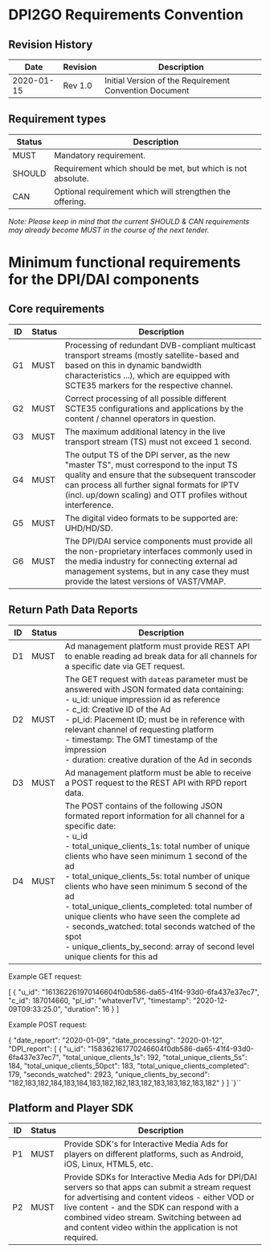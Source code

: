 # DPI2GO Requirements Convention

## Revision History

| **Date**   | **Revision** | **Description**                                        |
| ---------- | ------------ | ------------------------------------------------------ |
| 2020-01-15 | Rev 1.0      | Initial Version of the Requirement Convention Document |

## Requirement types

| **Status** | **Description**                                             |
| ---------- | ----------------------------------------------------------- |
| MUST       | Mandatory requirement.                                      |
| SHOULD     | Requirement which should be met, but which is not absolute. |
| CAN        | Optional requirement which will strengthen the offering.    |

_Note: Please keep in mind that the current SHOULD &amp; CAN requirements may already become MUST in the course of the next tender._

# Minimum functional requirements for the DPI/DAI components

## Core requirements

| **ID** | **Status** | **Description**                                              |
| ------ | ---------- | ------------------------------------------------------------ |
| G1     | MUST       | Processing of redundant DVB-compliant multicast transport streams (mostly satellite-based and based on this in dynamic bandwidth characteristics ...), which are equipped with SCTE35 markers for the respective channel. |
| G2     | MUST       | Correct processing of all possible different SCTE35 configurations and applications by the content / channel operators in question. |
| G3     | MUST       | The maximum additional latency in the live transport stream (TS) must not exceed 1 second. |
| G4     | MUST       | The output TS of the DPI server, as the new "master TS", must correspond to the input TS quality and ensure that the subsequent transcoder can process all further signal formats for IPTV (incl. up/down scaling) and OTT profiles without interference. |
| G5     | MUST       | The digital video formats to be supported are: UHD/HD/SD.    |
| G6     | MUST       | The DPI/DAI service components must provide all the non-proprietary interfaces commonly used in the media industry for connecting external ad management systems, but in any case they must provide the latest versions of VAST/VMAP. |

## Return Path Data Reports

| **ID** | **Status** | **Description**                                              |
| ------ | ---------- | ------------------------------------------------------------ |
| D1     | MUST       | Ad management platform must provide REST API to enable reading ad break data for all channels for a specific date via GET request. |
| D2     | MUST       | The GET request with `date`as parameter must be answered with JSON formated data containing:<br/>- u_id: unique impression id as reference<br/>- c_id: Creative ID of the Ad<br/>- pl_id: Placement ID; must be in reference with relevant channel of requesting platform<br/>- timestamp: The GMT timestamp of the impression<br/>- duration: creative duration of the Ad in seconds |
| D3     | MUST       | Ad management platform must be able to receive a POST request to the REST API with RPD report data. |
| D4     | MUST       | The POST contains of the following JSON formated report information for all channel for a specific date:<br />- u_id<br/>- total_unique_clients_1s: total number of unique clients who have seen minimum 1 second of the ad<br/>- total_unique_clients_5s: total number of unique clients who have seen minimum 5 second of the ad<br/>- total_unique_clients_completed: total number of unique clients who have seen the complete ad<br/>- seconds_watched: total seconds watched of the spot<br/>- unique_clients_by_second: array of second level unique clients for this ad |

Example GET request:

[
  {
    "u_id": "161362261970146604f0db586-da65-41f4-93d0-6fa437e37ec7",
    "c_id": 187014660,
    "pl_id": "whateverTV",
    "timestamp": "2020-12-09T09:33:25.0",
    "duration": 16
  }
]

Example POST request:

{
  "date_report": "2020-01-09",
  "date_processing": "2020-01-12",
  "DPI_report": [
    {
      "u_id": "158362161770246604f0db586-da65-41f4-93d0-6fa437e37ec7",
      "total_unique_clients_1s": 192,
      "total_unique_clients_5s": 184,
      "total_unique_clients_50pct": 183,
      "total_unique_clients_completed": 179,
      "seconds_watched": 2923,
      "unique_clients_by_second": "182,183,182,184,183,184,183,182,182,183,182,183,183,182,183,182"
    }
  ]
`}``


## **Platform and Player SDK**   

| **ID** | **Status** | **Description**                                              |
| ------ | ---------- | ------------------------------------------------------------ |
| P1     | MUST       | Provide SDK's for Interactive Media Ads for players on different platforms, such as Android, iOS, Linux, HTML5, etc. |
| P2     | MUST       | Provide SDKs for Interactive Media Ads for DPI/DAI servers so that apps can submit a stream request for advertising and content videos - either VOD or live content - and the SDK can respond with a combined video stream. Switching between ad and content video within the application is not required. |

